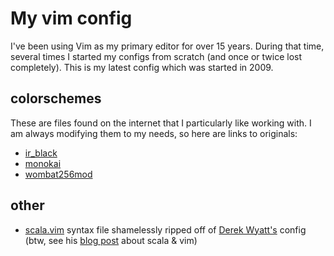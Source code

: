 My vim config
=============

I've been using Vim as my primary editor for over 15 years. During that time, several times I started my configs from scratch (and once or twice lost completely). This is my latest config which was started in 2009.

colorschemes
------------

These are files found on the internet that I particularly like working with. I am always modifying them to my needs, so here are links to originals:

* [ir_black](http://toddwerth.com/2008/04/30/the-last-vim-color-scheme-youll-ever-need/)
* [monokai](http://www.vim.org/scripts/script.php?script_id=4667)
* [wombat256mod](http://www.vim.org/scripts/script.php?script_id=2465)

other
-----

* [scala.vim](https://github.com/derekwyatt/vim-scala/) syntax file shamelessly ripped off of [Derek Wyatt's](http://derekwyatt.org) config (btw, see his [blog post](http://derekwyatt.org/2013/12/31/coding-scala-with-vim.html) about scala & vim)
